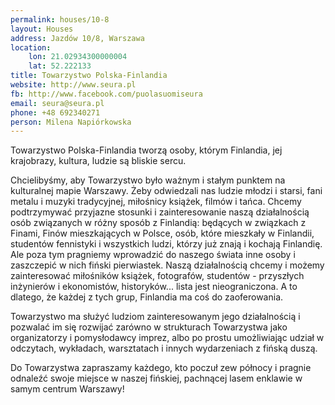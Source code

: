 ```yaml
---
permalink: houses/10-8
layout: Houses
address: Jazdów 10/8, Warszawa
location:
    lon: 21.02934300000004
    lat: 52.222133
title: Towarzystwo Polska-Finlandia
website: http://www.seura.pl
fb: http://www.facebook.com/puolasuomiseura
email: seura@seura.pl
phone: +48 692340271
person: Milena Napiórkowska
---
```

Towarzystwo Polska-Finlandia tworzą osoby, którym Finlandia, jej krajobrazy, kultura, ludzie są bliskie sercu.

Chcielibyśmy, aby Towarzystwo było ważnym i stałym punktem na kulturalnej mapie Warszawy. Żeby odwiedzali nas ludzie młodzi i starsi, fani metalu i muzyki tradycyjnej, miłośnicy książek, filmów i tańca. Chcemy podtrzymywać przyjazne stosunki i zainteresowanie naszą działalnością osób związanych w różny sposób z Finlandią: będących w związkach z Finami, Finów mieszkających w Polsce, osób, które mieszkały w Finlandii, studentów fennistyki i wszystkich ludzi, którzy już znają i kochają Finlandię. Ale poza tym pragniemy wprowadzić do naszego świata inne osoby i zaszczepić w nich fiński pierwiastek. Naszą działalnością chcemy i możemy zainteresować miłośników książek, fotografów, studentów - przyszłych inżynierów i ekonomistów, historyków... lista jest nieograniczona. A to dlatego, że każdej z tych grup, Finlandia ma coś do zaoferowania.

Towarzystwo ma służyć ludziom zainteresowanym jego działalnością i pozwalać im się rozwijać zarówno w strukturach Towarzystwa jako organizatorzy i pomysłodawcy imprez, albo po prostu umożliwiając udział w odczytach, wykładach, warsztatach i innych wydarzeniach z fińską duszą.

Do Towarzystwa zapraszamy każdego, kto poczuł zew północy i pragnie odnaleźć swoje miejsce w naszej fińskiej, pachnącej lasem enklawie w samym centrum Warszawy!
